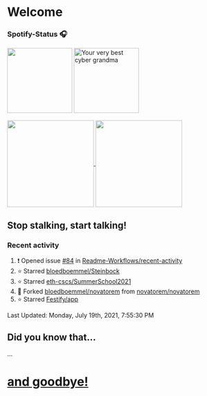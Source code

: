 # Welcome
### Spotify-Status 🎧
<p float="left" >
  <img src="https://novatorem-amber-nine.vercel.app/api/spotify" height="150px"/>
  <img alt="Your very best cyber grandma" src="https://thekenyonthrill.files.wordpress.com/2013/10/44-grandma-computer-e1381195849436.jpg" height="150px"/>
</p>


<a href="https://github.com/bloedboemmel">
  <img align="center" src="https://letstrys-bloedboemmel.vercel.app/api/?username=bloedboemmel&show_icons=true&theme=radical" height="200"/>
  
</a>
<a href="https://github.com/bloedboemmel">
  <img align="center" src="https://letstrys-bloedboemmel.vercel.app/api/top-langs/?username=bloedboemmel&theme=radical"  height="200"/>
</a>

## Stop stalking, start talking!
### Recent activity


<!--RECENT_ACTIVITY:start-->
1. ❗️ Opened issue [#84](https://github.com/Readme-Workflows/recent-activity/issues/84) in [Readme-Workflows/recent-activity](https://github.com/Readme-Workflows/recent-activity)
2. ⭐ Starred [bloedboemmel/Steinbock](https://github.com/bloedboemmel/Steinbock)
3. ⭐ Starred [eth-cscs/SummerSchool2021](https://github.com/eth-cscs/SummerSchool2021)
4. 🔱 Forked [bloedboemmel/novatorem](https://github.com/bloedboemmel/novatorem) from [novatorem/novatorem](https://github.com/novatorem/novatorem)
5. ⭐ Starred [Festify/app](https://github.com/Festify/app)
<!--RECENT_ACTIVITY:end-->

<!--RECENT_ACTIVITY:last_update-->
Last Updated: Monday, July 19th, 2021, 7:55:30 PM
<!--RECENT_ACTIVITY:last_update_end-->


## Did you know that...
... <!--STARTS_HERE_QUOTE_README-->
<!--ENDS_HERE_QUOTE_README-->

# **[and goodbye!](http://www.5z8.info/open.exe_h2n6lk_worm)**
